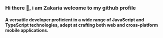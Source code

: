 ### Hi there 👋, i am Zakaria welcome to my github profile

#### A versatile developer proficient in a wide range of JavaScript and TypeScript technologies, adept at crafting both web and cross-platform mobile applications.

<!--
**ZackInfosbd/ZackInfosbd** is a ✨ _special_ ✨ repository because its `README.md` (this file) appears on your GitHub profile.

Here are some ideas to get you started:

- 🔭 I’m currently working on ...
- 🌱 I’m currently learning ...
- 👯 I’m looking to collaborate on ...
- 🤔 I’m looking for help with ...
- 💬 Ask me about ...
- 📫 How to reach me: ...
- 😄 Pronouns: ...
- ⚡ Fun fact: ...
-->
